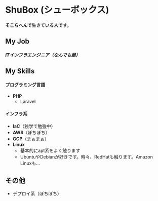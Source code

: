 # ShuBox (シューボックス)

#### そこらへんで生きている人です。

## My Job

##### ITインフラエンジニア（なんでも屋）

## My Skills

#### プログラミング言語

- **PHP**
  - Laravel

#### インフラ系

- **IaC**（独学で勉強中）
- **AWS**（ぼちぼち）
- **GCP**（まぁまぁ）
- **Linux**
  - 基本的にapt系をよく触ります
  - UbuntuやDebianが好きです。時々、RedHatも触ります。Amazon Linuxも...

## その他

- デプロイ系（ぼちぼち）
